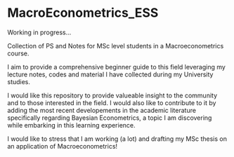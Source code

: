 # MacroEconometrics_ESS

Working in progress...

Collection of PS and Notes for MSc level students in a Macroeconometrics course.

I aim to provide a comprehensive beginner guide to this field leveraging my lecture notes, codes and material I have collected during my University studies.

I would like this repository to provide valueable insight to the community and to those interested in the field.
I would also like to contribute to it by adding the most recent developements in the academic literature specifically regarding Bayesian Econometrics, a topic I am discovering while embarking in this learning experience.

I would like to stress that I am working (a lot) and drafting my MSc thesis on an application of Macroeconometrics!
